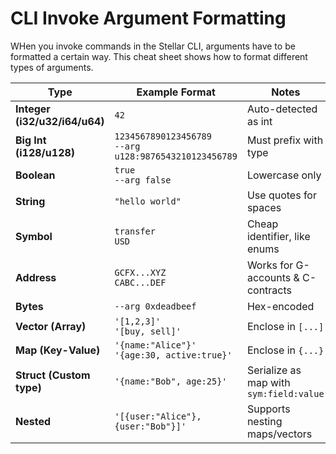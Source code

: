 # CLI Invoke Argument Formatting
WHen you invoke commands in the Stellar CLI, arguments have to be formatted a certain way. This cheat sheet shows how to format different types of arguments.

| Type         | Example Format                                | Notes |
|--------------|-----------------------------------------------|-------|
| **Integer (i32/u32/i64/u64)** | `42` | Auto-detected as int |
| **Big Int (i128/u128)** | `1234567890123456789` <br> `--arg u128:9876543210123456789` | Must prefix with type |
| **Boolean**  | `true` <br> `--arg false` | Lowercase only |
| **String**   | `"hello world"` | Use quotes for spaces |
| **Symbol**   | `transfer` <br> `USD` | Cheap identifier, like enums |
| **Address**  | `GCFX...XYZ` <br> `CABC...DEF` | Works for G-accounts & C-contracts |
| **Bytes**    | `--arg 0xdeadbeef` | Hex-encoded |
| **Vector (Array)** | `'[1,2,3]'` <br> `'[buy, sell]'` | Enclose in `[...]` |
| **Map (Key-Value)** | `'{name:"Alice"}'` <br> `'{age:30, active:true}'` | Enclose in `{...}` |
| **Struct (Custom type)** | `'{name:"Bob", age:25}'` | Serialize as map with `sym:field:value` |
| **Nested**   | `'[{user:"Alice"}, {user:"Bob"}]'` | Supports nesting maps/vectors |


